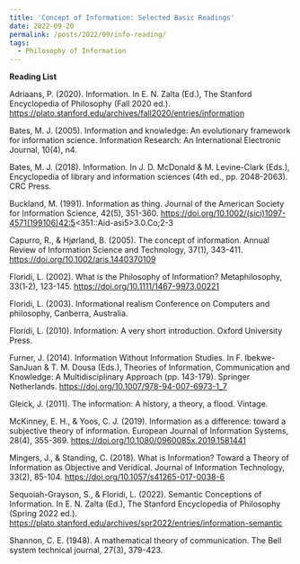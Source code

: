 ```yaml
---
title: 'Concept of Information: Selected Basic Readings'
date: 2022-09-20
permalink: /posts/2022/09/info-reading/
tags:
  - Philosophy of Information
---
```


**Reading List**

Adriaans, P. (2020). Information. In E. N. Zalta (Ed.), The Stanford Encyclopedia of Philosophy (Fall 2020 ed.). https://plato.stanford.edu/archives/fall2020/entries/information 

Bates, M. J. (2005). Information and knowledge: An evolutionary framework for information science. Information Research: An International Electronic Journal, 10(4), n4. 

Bates, M. J. (2018). Information. In J. D. McDonald & M. Levine-Clark (Eds.), Encyclopedia of library and information sciences (4th ed., pp. 2048-2063). CRC Press. 

Buckland, M. (1991). Information as thing. Journal of the American Society for Information Science, 42(5), 351-360. https://doi.org/10.1002/(sici)1097-4571(199106)42:5<351::Aid-asi5>3.0.Co;2-3 

Capurro, R., & Hjørland, B. (2005). The concept of information. Annual Review of Information Science and Technology, 37(1), 343-411. https://doi.org/10.1002/aris.1440370109 

Floridi, L. (2002). What is the Philosophy of Information? Metaphilosophy, 33(1‐2), 123-145. https://doi.org/10.1111/1467-9973.00221 

Floridi, L. (2003). Informational realism Conference on Computers and philosophy, Canberra, Australia. 

Floridi, L. (2010). Information: A very short introduction. Oxford University Press. 

Furner, J. (2014). Information Without Information Studies. In F. Ibekwe-SanJuan & T. M. Dousa (Eds.), Theories of Information, Communication and Knowledge: A Multidisciplinary Approach (pp. 143-179). Springer Netherlands. https://doi.org/10.1007/978-94-007-6973-1_7 

Gleick, J. (2011). The information: A history, a theory, a flood. Vintage. 

McKinney, E. H., & Yoos, C. J. (2019). Information as a difference: toward a subjective theory of information. European Journal of Information Systems, 28(4), 355-369. https://doi.org/10.1080/0960085x.2019.1581441 

Mingers, J., & Standing, C. (2018). What is Information? Toward a Theory of Information as Objective and Veridical. Journal of Information Technology, 33(2), 85-104. https://doi.org/10.1057/s41265-017-0038-6 

Sequoiah-Grayson, S., & Floridi, L. (2022). Semantic Conceptions of Information. In E. N. Zalta (Ed.), The Stanford Encyclopedia of Philosophy (Spring 2022 ed.). https://plato.stanford.edu/archives/spr2022/entries/information-semantic 

Shannon, C. E. (1948). A mathematical theory of communication. The Bell system technical journal, 27(3), 379-423. 
